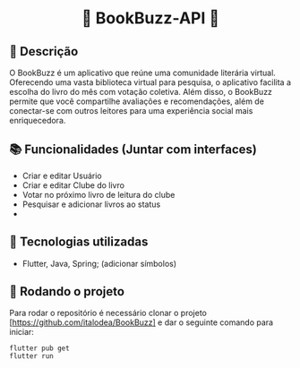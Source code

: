 <h1 align="center">🐝 BookBuzz-API 🐝</h1>  

## :memo: Descrição
O BookBuzz é um aplicativo que reúne uma comunidade literária virtual. 
Oferecendo uma vasta biblioteca virtual para pesquisa, o aplicativo facilita a escolha do livro do mês com votação coletiva. 
Além disso, o BookBuzz permite que você compartilhe avaliações e recomendações, além de conectar-se com outros leitores para uma experiência social mais enriquecedora. 

## :books: Funcionalidades (Juntar com interfaces)
* Criar e editar Usuário
* Criar e editar Clube do livro
* Votar no próximo livro de leitura do clube
* Pesquisar e adicionar livros ao status 
* 
  
## :wrench: Tecnologias utilizadas
* Flutter, Java, Spring; (adicionar símbolos)

## :rocket: Rodando o projeto
Para rodar o repositório é necessário clonar o projeto [https://github.com/italodea/BookBuzz]  e dar o seguinte comando para iniciar:
```
flutter pub get
flutter run
```

